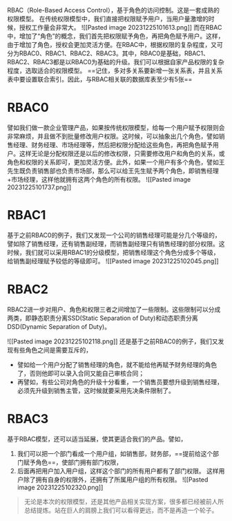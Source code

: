 RBAC（Role-Based Access Control），基于角色的访问控制。这是一套成熟的权限模型。
在传统权限模型中，我们直接把权限赋予用户，当用户量激增的时候，授权工作量会非常大。
![[Pasted image 20231225101613.png]]
而在RBAC中，增加了“角色”的概念，我们首先把权限赋予角色，再把角色赋予用户。这样，由于增加了角色，授权会更加灵活方便。在RBAC中，根据权限的复杂程度，又可分为RBAC0、RBAC1、RBAC2、RBAC3。其中，RBAC0是基础，RBAC1、RBAC2、RBAC3都是以RBAC0为基础的升级。我们可以根据自家产品权限的复杂程度，选取适合的权限模型。
==记住，多对多关系要新增一张关系表，并且关系表中要设置联合索引。因此，与RBAC相关联的数据库表至少有5张==
# RBAC0
譬如我们做一款企业管理产品，如果按传统权限模型，给每一个用户赋予权限则会非常麻烦，并且做不到批量修改用户权限。这时候，可以抽象出几个角色，譬如销售经理、财务经理、市场经理等，然后把权限分配给这些角色，再把角色赋予用户。这样无论是分配权限还是以后的修改权限，只需要修改用户和角色的关系，或角色和权限的关系即可，更加灵活方便。此外，如果一个用户有多个角色，譬如王先生既负责销售部也负责市场部，那么可以给王先生赋予两个角色，即销售经理+市场经理，这样他就拥有这两个角色的所有权限。
![[Pasted image 20231225101737.png]]
# RBAC1

基于之前RBAC0的例子，我们又发现一个公司的销售经理可能是分几个等级的，譬如除了销售经理，还有销售副经理，而销售副经理只有销售经理的部分权限。这时候，我们就可以采用RBAC1的分级模型，把销售经理这个角色分成多个等级，给销售副经理赋予较低的等级即可。
![[Pasted image 20231225102045.png]]
# RBAC2

RBAC2进一步对用户、角色和权限三者之间增加了一些限制。这些限制可以分成两类，即静态职责分离SSD(Static Separation of Duty)和动态职责分离DSD(Dynamic Separation of Duty)。

![[Pasted image 20231225102118.png]]
还是基于之前RBAC0的例子，我们又发现有些角色之间是需要互斥的，
- 譬如给一个用户分配了销售经理的角色，就不能给他再赋予财务经理的角色了，否则他即可以录入合同又能自己审核合同；
- 再譬如，有些公司对角色的升级十分看重，一个销售员要想升级到销售经理，必须先升级到销售主管，这时候就要采用先决条件限制了。
# RBAC3
基于RBAC模型，还可以适当延展，使其更适合我们的产品。譬如，
1. 我们可以把一个部门看成一个用户组，如销售部，财务部，==提前给这个部门赋予角色==，使部门拥有部门权限，
2. 后面再把用户加入用户组，这样这个部门的所有用户都有了部门权限。
这样用户除了拥有自身的权限外，还拥有了所属用户组的所有权限。
![[Pasted image 20231225102320.png]]

>无论是本次的权限模型，还是其他产品相关实现方案，很多都已经被前人所总结提炼。站在巨人的肩膀上我们可以看得更远，而不是再造一个轮子。